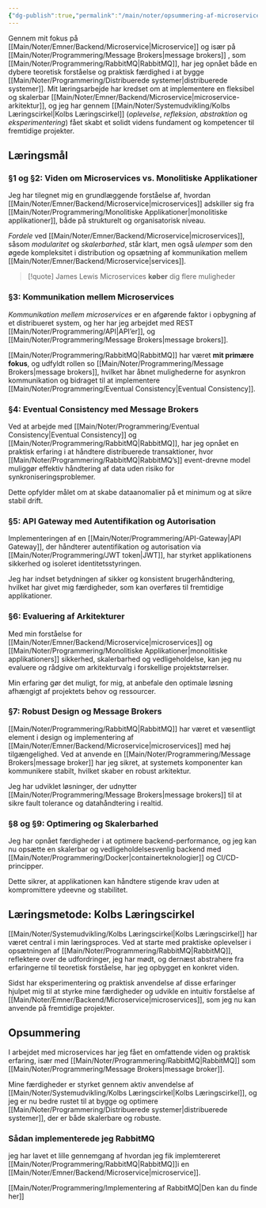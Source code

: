 ```yaml
---
{"dg-publish":true,"permalink":"/main/noter/opsummering-af-microservices/","created":"2024-11-13T07:56:06.862+01:00"}
---
```


Gennem mit fokus på [[Main/Noter/Emner/Backend/Microservice\|Microservice]] og især på [[Main/Noter/Programmering/Message Brokers\|message brokers]] , som [[Main/Noter/Programmering/RabbitMQ\|RabbitMQ]], har jeg opnået både en dybere teoretisk forståelse og praktisk færdighed i at bygge [[Main/Noter/Programmering/Distribuerede systemer\|distribuerede systemer]]. 
Mit læringsarbejde har kredset om at implementere en fleksibel og skalerbar [[Main/Noter/Emner/Backend/Microservice\|microservice-arkitektur]], og jeg har gennem [[Main/Noter/Systemudvikling/Kolbs Læringscirkel\|Kolbs Læringscirkel]] (*oplevelse*, *refleksion*, *abstraktion* og *eksperimentering*) fået skabt et solidt videns fundament og kompetencer til fremtidige projekter.

## Læringsmål

### §1 og §2: Viden om Microservices vs. Monolitiske Applikationer

Jeg har tilegnet mig en grundlæggende forståelse af, hvordan [[Main/Noter/Emner/Backend/Microservice\|microservices]] adskiller sig fra [[Main/Noter/Programmering/Monolitiske Applikationer\|monolitiske applikationer]], både på strukturelt og organisatorisk niveau. 

*Fordele* ved [[Main/Noter/Emner/Backend/Microservice\|microservices]], såsom *modularitet* og *skalerbarhed*, står klart, men også *ulemper* som den øgede kompleksitet i distribution og opsætning af kommunikation mellem [[Main/Noter/Emner/Backend/Microservice\|services]].

> [!quote] James Lewis
> Microservices **køber** dig flere muligheder

### §3: Kommunikation mellem Microservices

*Kommunikation mellem microservices* er en afgørende faktor i opbygning af et distribueret system, og her har jeg arbejdet med REST [[Main/Noter/Programmering/API\|API’er]], og [[Main/Noter/Programmering/Message Brokers\|message brokers]]. 

[[Main/Noter/Programmering/RabbitMQ\|RabbitMQ]] har været **mit primære fokus**, og udfyldt rollen so  [[Main/Noter/Programmering/Message Brokers\|message brokers]], hvilket har åbnet mulighederne for asynkron kommunikation og bidraget til at implementere [[Main/Noter/Programmering/Eventual Consistency\|Eventual Consistency]].

### §4: Eventual Consistency med Message Brokers

Ved at arbejde med [[Main/Noter/Programmering/Eventual Consistency\|Eventual Consistency]] og [[Main/Noter/Programmering/RabbitMQ\|RabbitMQ]], har jeg opnået en praktisk erfaring i at håndtere distribuerede transaktioner, hvor [[Main/Noter/Programmering/RabbitMQ\|RabbitMQ’s]] event-drevne model muliggør effektiv håndtering af data uden risiko for synkroniseringsproblemer. 

Dette opfylder målet om at skabe dataanomalier på et minimum og at sikre stabil drift.

### §5: API Gateway med Autentifikation og Autorisation

Implementeringen af en [[Main/Noter/Programmering/API-Gateway\|API Gateway]], der håndterer autentifikation og autorisation via [[Main/Noter/Programmering/JWT token\|JWT]], har styrket applikationens sikkerhed og isoleret identitetsstyringen. 

Jeg har indset betydningen af sikker og konsistent brugerhåndtering, hvilket har givet mig færdigheder, som kan overføres til fremtidige applikationer.

### §6: Evaluering af Arkitekturer

Med min forståelse for [[Main/Noter/Emner/Backend/Microservice\|microservices]] og [[Main/Noter/Programmering/Monolitiske Applikationer\|monolitiske applikationers]] sikkerhed, skalerbarhed og vedligeholdelse, kan jeg nu evaluere og rådgive om arkitekturvalg i forskellige projektstørrelser. 

Min erfaring gør det muligt, for mig, at anbefale den optimale løsning afhængigt af projektets behov og ressourcer.

### §7: Robust Design og Message Brokers

[[Main/Noter/Programmering/RabbitMQ\|RabbitMQ]] har været et væsentligt element i design og implementering af [[Main/Noter/Emner/Backend/Microservice\|microservices]] med høj tilgængelighed. Ved at anvende en [[Main/Noter/Programmering/Message Brokers\|message broker]] har jeg sikret, at systemets komponenter kan kommunikere stabilt, hvilket skaber en robust arkitektur. 

Jeg har udviklet løsninger, der udnytter [[Main/Noter/Programmering/Message Brokers\|message brokers]] til at sikre fault tolerance og datahåndtering i realtid.

### §8 og §9: Optimering og Skalerbarhed

Jeg har opnået færdigheder i at optimere backend-performance, og jeg kan nu opsætte en skalerbar og vedligeholdelsesvenlig backend med [[Main/Noter/Programmering/Docker\|containerteknologier]] og CI/CD-principper. 

Dette sikrer, at applikationen kan håndtere stigende krav uden at kompromittere ydeevne og stabilitet.

## Læringsmetode: Kolbs Læringscirkel

[[Main/Noter/Systemudvikling/Kolbs Læringscirkel\|Kolbs Læringscirkel]] har været central i min læringsproces. Ved at starte med praktiske oplevelser i opsætningen af [[Main/Noter/Programmering/RabbitMQ\|RabbitMQ]], reflektere over de udfordringer, jeg har mødt, og dernæst abstrahere fra erfaringerne til teoretisk forståelse, har jeg opbygget en konkret viden. 

Sidst har eksperimentering og praktisk anvendelse af disse erfaringer hjulpet mig til at styrke mine færdigheder og udvikle en intuitiv forståelse af [[Main/Noter/Emner/Backend/Microservice\|microservices]], som jeg nu kan anvende på fremtidige projekter.

## Opsummering

I arbejdet med microservices har jeg fået en omfattende viden og praktisk erfaring, især med [[Main/Noter/Programmering/RabbitMQ\|RabbitMQ]] som [[Main/Noter/Programmering/Message Brokers\|message broker]]. 

Mine færdigheder er styrket gennem aktiv anvendelse af [[Main/Noter/Systemudvikling/Kolbs Læringscirkel\|Kolbs Læringscirkel]], og jeg er nu bedre rustet til at bygge og optimere [[Main/Noter/Programmering/Distribuerede systemer\|distribuerede systemer]], der er både skalerbare og robuste.

### Sådan implementerede jeg RabbitMQ
jeg har lavet et lille gennemgang af hvordan jeg fik implemtereret [[Main/Noter/Programmering/RabbitMQ\|RabbitMQ]]i en [[Main/Noter/Emner/Backend/Microservice\|microservice]].

[[Main/Noter/Programmering/Implementering af RabbitMQ\|Den kan du finde her]]
